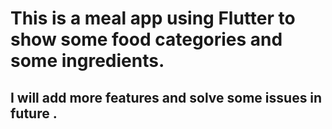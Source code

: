 # This is a meal app using Flutter to show some food categories and some ingredients.
## I will add more features and solve some issues in future .
